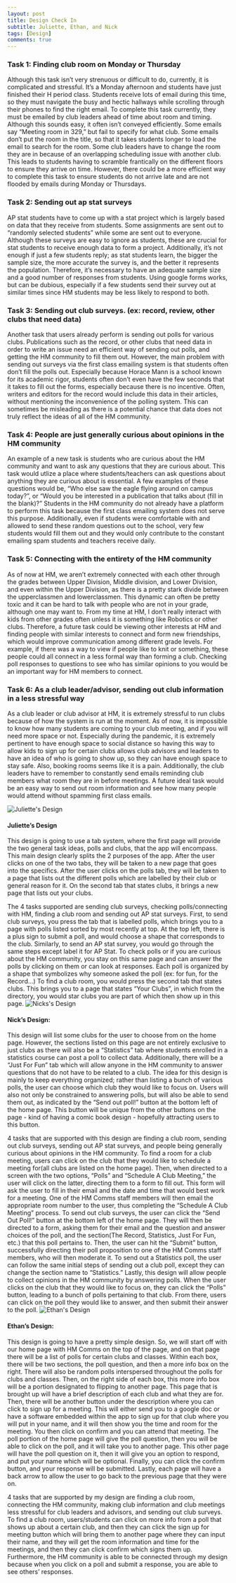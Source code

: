 ```yaml
---
layout: post
title: Design Check In
subtitle: Juliette, Ethan, and Nick
tags: [Design]
comments: true
---
```

### Task 1: Finding club room on Monday or Thursday
  Although this task isn’t very strenuous or difficult to do, currently, it is complicated and stressful. It’s a Monday afternoon and students have just finished their H period class. Students receive lots of email during this time, so they must navigate the busy and hectic hallways while scrolling through their phones to find the right email. To complete this task currently, they must be emailed by club leaders ahead of time about room and timing. Although this sounds easy, it often isn’t conveyed efficiently. Some emails say “Meeting room in 329,” but fail to specify for what club. Some emails don’t put the room in the title, so that it takes students longer to load the email to search for the room. Some club leaders have to change the room they are in because of an overlapping scheduling issue with another club. This leads to students having to scramble frantically on the different floors to ensure they arrive on time. However, there could be a more efficient way to complete this task to ensure students do not arrive late and are not flooded by emails during Monday or Thursdays. 
  
### Task 2: Sending out ap stat surveys
  AP stat students have to come up with a stat project which is largely based on data that they receive from students. Some assignments are sent out to “randomly selected students” while some are sent out to everyone. Although these surveys are easy to ignore as students, these are crucial for stat students to receive enough data to form a project. Additionally, it’s not enough if just a few students reply; as stat students learn, the bigger the sample size, the more accurate the survey is, and the better it represents the population. Therefore, it’s necessary to have an adequate sample size and a good number of responses from students. Using google forms works, but can be dubious, especially if a few students send their survey out at similar times since HM students may be less likely to respond to both.

### Task 3: Sending out club surveys. (ex: record, review, other clubs that need data)
  Another task that users already perform is sending out polls for various clubs. Publications such as the record, or other clubs that need data in order to write an issue need an efficient way of sending out polls, and getting the HM community to fill them out. However, the main problem with sending out surveys via the first class emailing system is that students often don’t fill the polls out. Especially because Horace Mann is a school known for its academic rigor, students often don’t even have the few seconds that it takes to fill out the forms, especially because there is no incentive. Often, writers and editors for the record would include this data in their articles, without mentioning the inconvenience of the polling system. This can sometimes be misleading as there is a potential chance that data does not truly reflect the ideas of all of the HM community. 
  
### Task 4: People are just generally curious about opinions in the HM community
  An example of a new task is students who are curious about the HM community and want to ask any questions that they are curious about. This task would utlize a place where students/teachers can ask questions about anything they are curious about is essential. A few examples of these questions would be, “Who else saw the eagle flying around on campus today?”, or “Would you be interested in a publication that talks about (fill in the blank)?” Students in the HM community do not already have a platform to perform this task because the first class emailing system does not serve this purpose. Additionally, even if students were comfortable with and allowed to send these random questions out to the school, very few students would fill them out and they would only contribute to the constant emailing spam students and teachers receive daily. 
  
### Task 5: Connecting with the entirety of the HM community 
   As of now at HM, we aren’t extremely connected with each other through the grades between Upper Division, Middle division, and Lower Division, and even within the Upper Division, as there is a pretty stark divide between the upperclassmen and lowerclassmen. This dynamic can often be pretty toxic and it can be hard to talk with people who are not in your grade, although one may want to.  From my time at HM, I don’t really interact with kids from other grades often unless it is something like Robotics or other clubs. Therefore, a future task could be viewing other interests at HM and finding people with similar interests to connect and form new friendships, which would improve communication among different grade levels. For example, if there was a way to view if people like to knit or something, these people could all connect in a less formal way than forming a club.  Checking poll responses to questions to see who has similar opinions to you would be an important way for HM members to connect. 
   
### Task 6: As a club leader/advisor, sending out club information in a less stressful way
  As a club leader or club advisor at HM, it is extremely stressful to run clubs because of how the system is run at the moment. As of now, it is impossible to know how many students are coming to your club meeting, and if you will need more space or not. Especially during the pandemic, it is extremely pertinent to have enough space to social distance so having this way to allow kids to sign up for certain clubs allows club advisors and leaders to have an idea of who is going to show up, so they can have enough space to stay safe. Also, booking rooms seems like it is a pain. Additionally, the club leaders have to remember to constantly send emails reminding club members what room they are in before meetings. A future ideal task would be an easy way to send out room information and see how many people would attend without spamming first class emails.
  
  ![Juliette's Design](https://github.com/EthanNickJuliette/EthanNickJuliette.github.io/blob/master/juliettedrawing.jpeg)
####  Juliette’s Design
This design is going to use a tab system, where the first page will provide the two general task ideas, polls and clubs, that the app will encompass. This main design clearly splits the 2 purposes of the app. After the user clicks on one of the two tabs, they will be taken to a new page that goes into the specifics. After the user clicks on the polls tab, they will be taken to a page that lists out the different polls which are labelled by their club or general reason for it. On the second tab that states clubs, it brings a new page that lists out your clubs.

The 4 tasks supported are sending club surveys, checking polls/connecting with HM, finding a club room and sending out AP stat surveys. First, to send club surveys, you press the tab that is labelled polls, which brings you to a page with polls listed sorted by most recently at top. At the top left, there is a plus sign to submit a poll, and would choose a shape that corresponds to the club. Similarly, to send an AP stat survey, you would go through the same steps except label it for AP Stat.  To check polls or if you are curious about the HM community, you stay on this same page and can answer the polls by clicking on them or can look at responses. Each poll is organized by a shape that symbolizes why someone asked the poll (ex: for fun, for the Record…) To find a club room, you would press the second tab that states clubs. This brings you to a page that states “Your Clubs”, in which from the directory, you would star clubs you are part of which then show up in this page. 
  ![Nicks's Design](https://github.com/EthanNickJuliette/EthanNickJuliette.github.io/blob/master/nickdrawing.jpeg)

#### Nick’s Design: 
This design will list some clubs for the user to choose from on the home page. However, the sections listed on this page are not entirely exclusive to just clubs as there will also be a “Statistics” tab where students enrolled in a statistics course can post a poll to collect data. Additionally, there will be a “Just For Fun” tab which will allow anyone in the HM community to answer questions that do not have to be related to a club. The idea for this design is mainly to keep everything organized; rather than listing a bunch of various polls, the user can choose which club they would like to focus on. Users will also not only be constrained to answering polls, but will also be able to send them out, as indicated by the “Send out poll!” button at the bottom left of the home page. This button will be unique from the other buttons on the page - kind of having a comic book design - hopefully attracting users to this button. 

4 tasks that are supported with this design are finding a club room, sending out club surveys, sending out AP stat surveys, and people being generally curious about opinions in the HM community. To find a room for a club meeting, users can click on the club that they would like to schedule a meeting for(all clubs are listed on the home page). Then, when directed to a screen with the two options, “Polls” and “Schedule A Club Meeting,” the user will click on the latter, directing them to a form to fill out. This form will ask the user to fill in their email and the date and time that would best work for a meeting. One of the HM Comms staff members will then email the appropriate room number to the user, thus completing the “Schedule A Club Meeting” process. To send out club surveys, the user can click the “Send Out Poll!” button at the bottom left of the home page. They will then be directed to a form, asking them for their email and the question and answer choices of the poll, and the section(The Record, Statistics, Just For Fun, etc.) that this poll pertains to. Then, the user can hit the “Submit” button, successfully directing their poll proposition to one of the HM Comms staff members, who will then moderate it. To send out a Statistics poll, the user can follow the same initial steps of sending out a club poll, except they can change the section name to “Statistics.” Lastly, this design will allow people to collect opinions in the HM community by answering polls. When the user clicks on the club that they would like to focus on, they can click the “Polls” button, leading to a bunch of polls pertaining to that club. From there, users can click on the poll they would like to answer, and then submit their answer to the poll. 
  ![Ethan's Design](https://github.com/EthanNickJuliette/EthanNickJuliette.github.io/blob/master/ethandrawing.jpeg)
#### Ethan’s Design: 
This design is going to have a pretty simple design. So, we will start off with our home page with HM Comms on the top of the page, and on that page there will be a list of polls for certain clubs and classes. Within each box, there will be two sections, the poll question, and then a more info box on the right. There will also be random polls interspersed throughout the polls for clubs and classes. Then, on the right side of each box, this more info box will be a portion designated to flipping to another page. This page that is brought up will have a brief description of each club and what they are for. Then, there will be another button under the description where you can click to sign up for a meeting. This will either send you to a google doc or have a software embedded within the app to sign up for that club where you will put in your name, and it will then show you the time and room for the meeting. You then click on confirm and you can attend that meeting. The poll portion of the home page will give the poll question, then you will be able to click on the poll, and it will take you to another page. This other page will have the poll question on it, then it will give you an option to respond, and put your name which will be optional. Finally, you can click the confirm button, and your response will be submitted. Lastly, each page will have a back arrow to allow the user to go back to the previous page that they were on.

4 tasks that are supported by my design are finding a club room, connecting the HM community, making club information and club meetings less stressful for club leaders and advisors, and sending out club surveys. To find a club room, users/students can click on more info from a poll that shows up about a certain club, and then they can click the sign up for meeting button which will bring them to another page where they can input their name, and they will get the room information and time for the meetings, and then they can click confirm which signs them up. Furthermore, the HM community is able to be connected through my design because when you click on a poll and submit a response, you are able to see others’ responses. 

